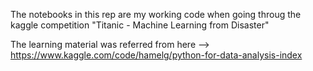 The notebooks in this rep are my working code when going throug the kaggle competition "Titanic - Machine Learning from Disaster"

The learning material was referred from here --> https://www.kaggle.com/code/hamelg/python-for-data-analysis-index
